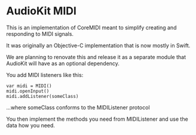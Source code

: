 # AudioKit MIDI

This is an implementation of CoreMIDI meant to simplify creating and responding to MIDI signals. 

It was originally an Objective-C implementation that is now mostly in Swift.

We are planning to renovate this and release it as a separate module that AudioKit will have as an optional dependency.

You add MIDI listeners like this:
 ```
var midi = MIDI()
midi.openInput()
midi.addListener(someClass)
 ```
 ...where someClass conforms to the MIDIListener protocol

You then implement the methods you need from MIDIListener and use the data how you need.
